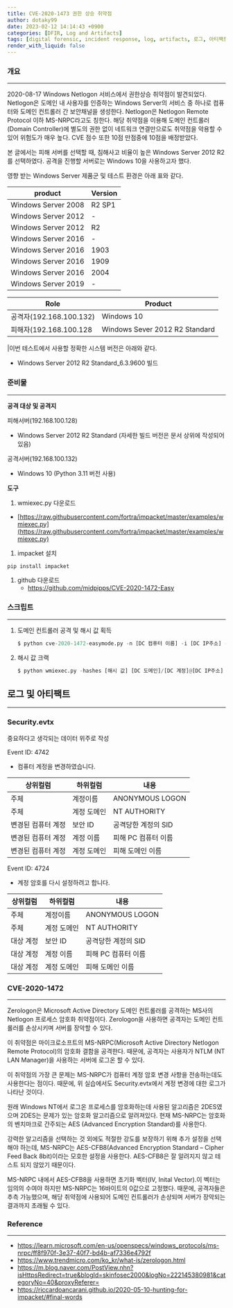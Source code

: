 ```yaml
---
title: CVE-2020-1473 권한 상승 취약점
author: dotaky99
date: 2023-02-12 14:14:43 +0900
categories: [DFIR, Log and Artifacts]
tags: [digital forensic, incident response, log, artifacts, 로그, 아티팩트, 윈도우 포렌식, rdp, CVE-2020-1473]
render_with_liquid: false
---
```


### 개요
-----
2020-08-17 Windows Netlogon 서비스에서 권한상승 취약점이 발견되었다. Netlogon은 도메인 내 사용자를 인증하는 Windows Server의 서비스 중 하나로 컴퓨터와 도메인 컨트롤러 간 보안채널을 생성한다.  Netlogon은 Netlogon Remote Protocol 이하 MS-NRPC라고도 칭한다. 해당 취약점을 이용해 도메인 컨트롤러(Domain Controller)에 별도의 권한 없이 네트워크 연결만으로도 취약점을 악용할 수 있어 위험도가 매우 높다. CVE 점수 또한 10점 만점중에 10점을 배정받았다.

본 글에서는 피해 서버를 선택할 때, 침해사고 비율이 높은 Windows Server 2012 R2를 선택하였다. 공격을 진행할 서버로는 Windows 10을 사용하고자 했다.

영향 받는 Windows Server 제품군 및 테스트 환경은 아래 표와 같다.

|product|Version|
|----|-----|
|Windows Server 2008|R2 SP1|
|Windows Server 2012|-|
|Windows Server 2012|R2|
|Windows Server 2016|-|
|Windows Server 2016|1903|
|Windows Server 2016|1909|
|Windows Server 2016|2004|
|Windows Server 2019|-|

|Role|Product|
|----|-----|
|공격자(192.168.100.132)|Windows 10|
|피해자(192.168.100.128|Windows Sever 2012 R2 Standard

|이번 테스트에서 사용할 정확한 시스템 버전은 아래와 같다.
- Windows Server 2012 R2 Standard_6.3.9600 빌드

### 준비물
-------
**공격 대상 및 공격지**

피해서버(192.168.100.128)

- Windows Server 2012 R2 Standard (자세한 빌드 버전은 문서 상위에 작성되어있음)

공격서버(192.168.100.132)

- Windows 10 (Python 3.11 버전 사용)

**도구**

1. wmiexec.py 다운로드
- [https://raw.githubusercontent.com/fortra/impacket/master/examples/wmiexec.py](https://raw.githubusercontent.com/fortra/impacket/master/examples/wmiexec.py)
1. impacket 설치

```python
pip install impacket
```

1. github 다운로드
    - https://github.com/midpipps/CVE-2020-1472-Easy

### 스크립트
---
1. 도메인 컨트롤러 공격 및 해시 값 획득

    ```python
    $ python cve-2020-1472-easymode.py -n [DC 컴퓨터 이름] -i [DC IP주소] -d [DC 도메인]
    ```

2. 해시 값 크랙
    ```python
    $ python wmiexec.py -hashes [해시 값] [DC 도메인]/[DC 계정]@[DC IP주소]
    ```

## 로그 및 아티팩트
----
### Security.evtx
중요하다고 생각되는 데이터 위주로 작성

Event ID: 4742
   - 컴퓨터 계정을 변경하였습니다.

|상위컬럼|하위컬럼|내용|
|----|----|----|
|주체|계정이름|ANONYMOUS LOGON
|주체|계정 도메인|NT AUTHORITY
|변경된 컴퓨터 계정|보안 ID|공격당한 계정의 SID|
|변경된 컴퓨터 계정|계정 이름|피해 PC 컴퓨터 이름|
|변경된 컴퓨터 계정|계정 도메인|피해 도메인 이름|

Event ID: 4724
   - 계정 암호를 다시 설정하려고 합니다.

|상위컬럼|하위컬럼|내용|
|----|----|----|
|주체|계정이름|ANONYMOUS LOGON
|주체|계정 도메인|NT AUTHORITY
|대상 계정|보안 ID|공격당한 계정의 SID|
|대상 계정|계정 이름|피해 PC 컴퓨터 이름|
|대상 계정|계정 도메인|피해 도메인 이름|


### CVE-2020-1472
------
Zerologon은 Microsoft Active Directory 도메인 컨트롤러를 공격하는 MS사의 Netlogon 프로세스 암호화 취약점이다. Zerologon을 사용하면 공격자는 도메인 컨트롤러를 손상시키며 서버를 장악할 수 있다.

이 취약점은 마이크로소프트의 MS-NRPC(Microsoft Active Directory Netlogon Remote Protocol)의 암호화 결함을 공격한다. 때문에, 공격자는 사용자가 NTLM (NT LAN Manager)을 사용하는 서버에 로그온 할 수 있다. 

이 취약점의 가장 큰 문제는 MS-NRPC가 컴퓨터 계정 암호 변경 사항을 전송하는데도 사용한다는 점이다. 때문에, 위 실습에서도 Security.evtx에서 계정 변경에 대한 로그가 나타난 것이다.

원래 Windows NT에서 로그온 프로세스를 암호화하는데 사용된 알고리즘은 2DES였으며 2DES는 문제가 있는 암호화 알고리즘으로 알려져있다. 현재 MS-NRPC는 암호화의 벤치마크로 간주되는 AES (Advanced Encryption Standard)를 사용한다.

강력한 알고리즘을 선택하는 것 외에도 적절한 강도를 보장하기 위해 추가 설정을 선택해야 하는데, MS-NRPC는 AES-CFB8(Advanced Encryption Standard – Cipher Feed Back 8bit)이라는 모호한 설정을 사용한다. AES-CFB8은 잘 알려지지 않고 테스트 되지 않았기 때문이다.

MS-NRPC 내에서 AES-CFB8을 사용하면 초기화 벡터(IV, Inital Vector).이 벡터는 임의의 수여야 하지만 MS-NRPC는 16바이트의 0값으로 고정했다. 때문에, 공격자들은 추측 가능했으며, 해당 취약점에 사용되어 도메인 컨트롤러가 손상되며 서버가 장악되는 결과까지 초래될 수 있다.


### Reference
-----
- https://learn.microsoft.com/en-us/openspecs/windows_protocols/ms-nrpc/ff8f970f-3e37-40f7-bd4b-af7336e4792f
- https://www.trendmicro.com/ko_kr/what-is/zerologon.html
- https://m.blog.naver.com/PostView.nhn?isHttpsRedirect=true&blogId=skinfosec2000&logNo=222145380981&categoryNo=40&proxyReferer=
- https://riccardoancarani.github.io/2020-05-10-hunting-for-impacket/#final-words